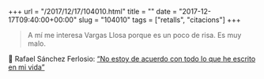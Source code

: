 +++
url = "/2017/12/17/104010.html"
title = ""
date = "2017-12-17T09:40:00+00:00"
slug = "104010"
tags = ["retalls", "citacions"]
+++

> A mí me interesa Vargas Llosa porque es un poco de risa. Es muy malo.

📎 Rafael Sánchez Ferlosio: [“No estoy de acuerdo con todo lo que he escrito en mi vida”](https://elpais.com/cultura/2017/12/03/actualidad/1512328224_696887.html)

